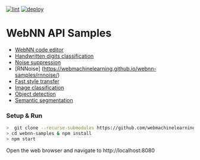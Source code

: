 [![lint](https://github.com/webmachinelearning/webnn-samples/workflows/lint/badge.svg)](https://github.com/webmachinelearning/webnn-samples/actions)
[![deploy](https://github.com/webmachinelearning/webnn-samples/workflows/deploy/badge.svg)](https://github.com/webmachinelearning/webnn-samples/actions)

# WebNN API Samples

* [WebNN code editor](https://webmachinelearning.github.io/webnn-samples/code/)
* [Handwritten digits classification](https://webmachinelearning.github.io/webnn-samples/lenet/)
* [Noise suppression](https://webmachinelearning.github.io/webnn-samples/nsnet2/)
* [RNNoise] (https://webmachinelearning.github.io/webnn-samples/rnnoise/)
* [Fast style transfer](https://webmachinelearning.github.io/webnn-samples/style_transfer/)
* [Image classification](https://webmachinelearning.github.io/webnn-samples/image_classification/)
* [Object detection](https://webmachinelearning.github.io/webnn-samples/object_detection/)
* [Semantic segmentation](https://webmachinelearning.github.io/webnn-samples/semantic_segmentation/)

### Setup & Run

```sh
>  git clone --recurse-submodules https://github.com/webmachinelearning/webnn-samples
> cd webnn-samples & npm install
> npm start
```

Open the web browser and navigate to http://localhost:8080

